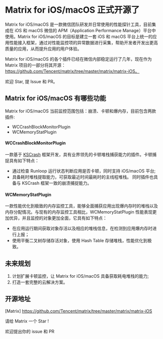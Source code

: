 # Matrix for iOS/macOS 正式开源了

Matrix for iOS/macOS 是一款微信团队研发并日常使用的性能探针工具，目前集成在 iOS 和 macOS 微信的 APM（Application Performance Manage）平台中使用。Matrix for iOS/macOS 的目标是建立一套 iOS 和 macOS 平台上统一的应用性能接入框架，通过对性能监控项的异常数据进行采集，帮助开发者开发出更高质量的应用，从而提升应用的用户体验。

Matrix for iOS/macOS 的各个插件已经在微信内部稳定运行了几年，现在作为 Matrix 项目的一部分将其开源：https://github.com/Tencent/matrix/tree/master/matrix/matrix-iOS。

欢迎 Star,  提 Issue 和 PR。

## Matrix for iOS/macOS 有哪些功能

Matrix for iOS/macOS 当前监控范围包括：崩溃、卡顿和爆内存，目前包含两款插件:
* WCCrashBlockMonitorPlugin 
* WCMemoryStatPlugin

#### WCCrashBlockMonitorPlugin

一款基于 [KSCrash](https://github.com/kstenerud/KSCrash) 框架开发，具有业界领先的卡顿堆栈捕获能力的插件。卡顿捕捉具有如下特点：

* 通过检查 Runloop 运行状态判断应用是否卡顿，同时支持 iOS/macOS 平台;
* 具备耗时堆栈提取能力，可获取最近时间最耗时的主线程堆栈。
同时插件也具备与 KSCrash 框架一致的崩溃捕捉能力。

#### WCMemoryStatPlugin

一款性能优化到极致的内存监控工具，能够全面捕获应用出现爆内存时的堆栈以及内存分配情况。与现有的内存监控工具相比，WCMemoryStatPlugin 性能表现更加优异，并且监控的对象更加全面，它具有如下特点：

* 在应用运行期间获取对象存活以及相应的堆栈信息，在检测到应用爆内存时进行上报；
* 使用平衡二叉树存储存活对象，使用 Hash Table 存储堆栈，性能优化到极致。


## 未来规划

1. 计划扩展卡顿监控，让 Matrix for iOS/macOS 具备获取耗电堆栈的能力;
2. 打造一套完整的云解决方案。

## 开源地址

[Matrix] https://github.com/Tencent/matrix/tree/master/matrix/matrix-iOS

请给 Matrix 一个 Star !

欢迎提出你的 issue 和 PR